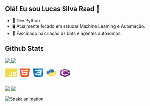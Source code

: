 ## Olá! Eu sou Lucas Silva Raad 👋

* 🐍 Dev Python.
* 🖥️ Atualmente focado em estudar Machine Learning e Automação.
* 🤖 Fascinado na criação de bots e agentes autônomos.

## Github Stats
<a href="https://github.com/lucasraad">
  <img align="center" src="https://github-readme-stats.vercel.app/api?username=lucasraad&show_icons=true&line_height=27&count_private=true&theme=dark&include_all_commits=true"/>
</a>
<a href="https://github.com/lucasraad">
  <img align="center" src="https://github-readme-stats.vercel.app/api/top-langs/?username=lucasraad&hide=html,jupyter%20notebook&theme=dark&langs_count=3" />
</a>

<div style="display: inline_block"><br>
  <img align="center" alt="Rafa-Js" height="30" width="40" src="https://raw.githubusercontent.com/devicons/devicon/master/icons/javascript/javascript-plain.svg">
  <img align="center" alt="Rafa-HTML" height="30" width="40" src="https://raw.githubusercontent.com/devicons/devicon/master/icons/html5/html5-original.svg">
  <img align="center" alt="Rafa-CSS" height="30" width="40" src="https://raw.githubusercontent.com/devicons/devicon/master/icons/css3/css3-original.svg">
  <img align="center" alt="Rafa-Python" height="30" width="40" src="https://raw.githubusercontent.com/devicons/devicon/master/icons/python/python-original.svg">
  <img align="center" alt="Rafa-Csharp" height="30" width="40" src="https://raw.githubusercontent.com/devicons/devicon/master/icons/csharp/csharp-original.svg">
</div>

 ##
<div> 
  <a href="https://www.linkedin.com/in/lucas-raad-16a633239/" target="_blank"><img src="https://img.shields.io/badge/LinkedIn-0077B5?style=for-the-badge&logo=linkedin&logoColor=white"></a>
  <a href="https://www.instagram.com/lucas.raaaad/" target="_blank"><img src="https://img.shields.io/badge/-Instagram-%23E4405F?style=for-the-badge&logo=instagram&logoColor=white" target="_blank"></a>

   ![Snake animation](https://github.com/lucasraad/.github/workflows/cobrinha.yml)
</div>
